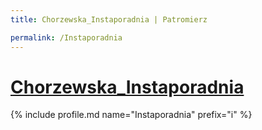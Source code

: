 ```yaml
---
title: Chorzewska_Instaporadnia | Patromierz

permalink: /Instaporadnia
---
```


# [Chorzewska_Instaporadnia](https://patronite.pl/Instaporadnia)

{% include profile.md name="Instaporadnia" prefix="i" %}
